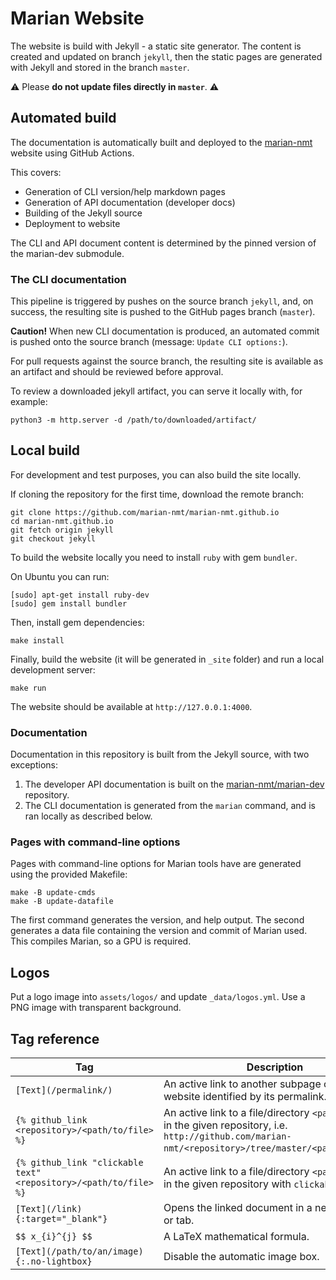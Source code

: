 # Marian Website

The website is build with Jekyll - a static site generator.
The content is created and updated on branch `jekyll`, then the static pages
are generated with Jekyll and stored in the branch `master`.

:warning: Please **do not update files directly in `master`**. :warning:

## Automated build

The documentation is automatically built and deployed to the [marian-nmt][web]
website using GitHub Actions.

This covers:
  - Generation of CLI version/help markdown pages
  - Generation of API documentation (developer docs)
  - Building of the Jekyll source
  - Deployment to website

The CLI and API document content is determined by the pinned version of the
marian-dev submodule.

### The CLI documentation

This pipeline is triggered by pushes on the source branch `jekyll`, and, on
success, the resulting site is pushed to the GitHub pages branch (`master`).

**Caution!** When new CLI documentation is produced, an automated commit is
pushed onto the source branch (message: `Update CLI options:`).
<!--
This is necessary due to the renderedtimestamp of these files being
determined from their last-commit date.
-->
For pull requests against the source branch, the resulting site is available as
an artifact and should be reviewed before approval.

To review a downloaded jekyll artifact, you can serve it locally with, for
example:
```shell
python3 -m http.server -d /path/to/downloaded/artifact/
```


## Local build
For development and test purposes, you can also build the site locally.

If cloning the repository for the first time, download the remote branch:

    git clone https://github.com/marian-nmt/marian-nmt.github.io
    cd marian-nmt.github.io
    git fetch origin jekyll
    git checkout jekyll

To build the website locally you need to install `ruby` with gem `bundler`.

On Ubuntu you can run:
```shell
[sudo] apt-get install ruby-dev
[sudo] gem install bundler
```

Then, install gem dependencies:
```shell
make install
```

Finally, build the website (it will be generated in `_site` folder) and run a
local development server:

```shell
make run
```
The website should be available at `http://127.0.0.1:4000`.

### Documentation
Documentation in this repository is built from the Jekyll source, with two exceptions:
 1. The developer API documentation is built on the [marian-nmt/marian-dev][api_action] repository.
 2. The CLI documentation is generated from the `marian` command, and is ran locally as described below.

### Pages with command-line options

Pages with command-line options for Marian tools have are generated using the provided Makefile:

```shell
make -B update-cmds
make -B update-datafile
```
The first command generates the version, and help output. The second generates a
data file containing the version and commit of Marian used. This compiles
Marian, so a GPU is required.

## Logos

Put a logo image into `assets/logos/` and update `_data/logos.yml`.  Use a PNG
image with transparent background.


## Tag reference

| Tag | Description |
| --- | --- |
| `[Text](/permalink/)` | An active link to another subpage of the website identified by its permalink. |
| `{% github_link <repository>/<path/to/file> %}` | An active link to a file/directory `<path/to/file>` in the given repository, i.e. `http://github.com/marian-nmt/<repository>/tree/master/<path/to/file>`. |
| `{% github_link "clickable text" <repository>/<path/to/file> %}` | An active link to a file/directory `<path/to/file>` in the given repository with `clickable text`. |
| `[Text](/link){:target="_blank"}` | Opens the linked document in a new window or tab. |
| `$$ x_{i}^{j} $$` | A LaTeX mathematical formula. |
| `[Text](/path/to/an/image){:.no-lightbox}` | Disable the automatic image box. |

<!-- Links -->
[web]: htts://marian-nmt.github.io
[api_action]: https://github.com/marian-nmt/marian-dev/actions/workflows/documentation.yml

